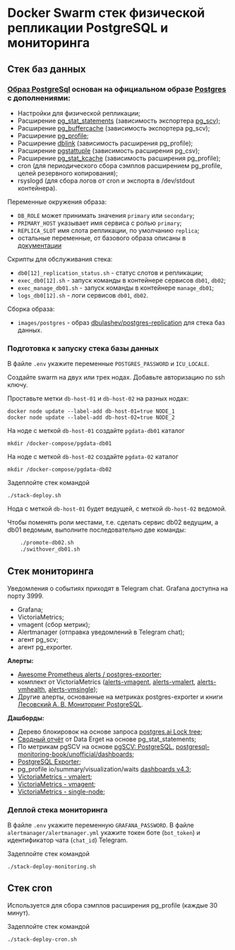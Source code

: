 # Docker Swarm стек физической репликации PostgreSQL и мониторинга

## Стек баз данных

### [Образ PostgreSql](https://hub.docker.com/r/dbulashev/postgres-replication) основан на официальном образе [Postgres](https://hub.docker.com/_/postgres) с дополнениями:
- Настройки для физической репликации;
- Расширение [pg_stat_statements](https://www.postgresql.org/docs/current/pgstatstatements.html) (зависимость экспортера [pg_scv](https://github.com/lesovsky/pgscv));
- Расширение [pg_buffercache](https://www.postgresql.org/docs/current/pgbuffercache.html) (зависимость экспортера pg_scv);
- Расширение [pg_profile](https://github.com/zubkov-andrei/pg_profile);
- Расширение [dblink](https://www.postgresql.org/docs/current/dblink.html) (зависимость расширения pg_profile);
- Расширение [pgstattuple](https://www.postgresql.org/docs/current/pgstattuple.html) (зависимость расширения pg_csv);
- Расширение [pg_stat_kcache](https://github.com/powa-team/pg_stat_kcache) (зависимость расширения pg_profile);
- cron (для периодического сбора сэмплов расширением pg_profile, целей резервного копирования);
- rsyslogd (для сбора логов от cron и экспорта в /dev/stdout контейнера).

Переменные окружения образа:

- `DB_ROLE` может принимать значения `primary` или `secondary`;
- `PRIMARY_HOST` указывает имя сервиса с ролью `primary`;
- `REPLICA_SLOT` имя слота репликации, по умолчанию `replica`;
- остальные переменные, от базового образа описаны в [документации](https://github.com/docker-library/docs/blob/master/postgres/README.md#environment-variables)

Скрипты для обслуживания стека:
- `db0[12]_replication_status.sh` - статус слотов и репликации;
- `exec_db0[12].sh` - запуск команды в контейнере сервисов `db01`, `db02`;
- `exec_manage_db01.sh` - запуск команды в контейнере `manage_db01`;
- `logs_db0[12].sh` - логи сервисов `db01`, `db02`.

Сборка образа:

* `images/postgres` - образ [dbulashev/postgres-replication](https://hub.docker.com/repository/docker/dbulashev/postgres-replication/general) для стека баз данных.

### Подготовка к запуску стека базы данных
В файле `.env` укажите переменные `POSTGRES_PASSWORD` и `ICU_LOCALE`.

Создайте swarm на двух или трех нодах.
Добавьте авторизацию по ssh ключу.

Проставьте метки `db-host-01` и `db-host-02` на разных нодах:

    docker node update --label-add db-host-01=true NODE_1
    docker node update --label-add db-host-02=true NODE_2

На ноде с меткой `db-host-01` создайте `pgdata-db01` каталог

`mkdir /docker-compose/pgdata-db01`

На ноде с меткой `db-host-02` создайте `pgdata-02` каталог

`mkdir /docker-compose/pgdata-db02`

Задеплойте стек командой 

`./stack-deploy.sh`

Нода с меткой `db-host-01` будет ведущей, с меткой `db-host-02` ведомой.

Чтобы поменять роли местами, т.е. сделать сервис db02 ведущим, а db01 ведомым, выполните последовательно две команды:

```bash
    ./promote-db02.sh
    ./swithover_db01.sh
```

## Стек мониторинга

Уведомления о событиях приходят в Telegram chat. Grafana доступна на порту 3999.

- Grafana;
- VictoriaMetrics;
- vmagent (сбор метрик);
- Alertmanager (отправка уведомлений в Telegram chat);
- агент pg_scv;
- агент pg_exporter.  

**Алерты:**
- [Awesome Prometheus alerts / postgres-exporter](https://raw.githubusercontent.com/samber/awesome-prometheus-alerts/master/dist/rules/postgresql/postgres-exporter.yml);
- комплект от VictoriaMetrics ([alerts-vmagent](https://github.com/VictoriaMetrics/VictoriaMetrics/blob/master/deployment/docker/alerts-vmagent.yml), [alerts-vmalert](https://github.com/VictoriaMetrics/VictoriaMetrics/blob/master/deployment/docker/alerts-vmalert.yml), [alerts-vmhealth](https://github.com/VictoriaMetrics/VictoriaMetrics/blob/master/deployment/docker/alerts-health.yml), [alerts-vmsingle](https://github.com/VictoriaMetrics/VictoriaMetrics/blob/master/deployment/docker/alerts.yml));
- Другие алерты, основанные на метриках postgres-exporter и книги [Лесовский А. В. Мониторинг PostgreSQL](https://postgrespro.ru/education/books/monitoring).

**Дашборды:**
- Дерево блокировок на основе запроса [postgres.ai Lock tree](https://postgres.ai/blog/20211018-postgresql-lock-trees);
- [Сводный отчёт](https://github.com/dataegret/pg-utils/blob/master/sql/global_reports/query_stat_total_13.sql) от Data Erget на основе pg_stat_statements;
- По метрикам pgSCV на основе [pgSCV: PostgreSQL](https://grafana.com/grafana/dashboards/14540-pgscv-postgresql/), [postgresql-monitoring-book/unofficial/dashboards](https://github.com/lesovsky/postgresql-monitoring-book/blob/main/playground/grafana/provisioning/dashboards/unofficial/pgSCV.json);
- [PostgreSQL Exporter](https://grafana.com/grafana/dashboards/12485-postgresql-exporter/);
- pg_profile io/summary/visualization/waits [dashboards v4.3](https://github.com/zubkov-andrei/pg_profile/releases);
- [VictoriaMetrics - vmalert](https://grafana.com/grafana/dashboards/14950-victoriametrics-vmalert/);
- [VictoriaMetrics - vmagent](https://grafana.com/grafana/dashboards/12683-victoriametrics-vmagent/);
- [VictoriaMetrics - single-node](https://grafana.com/grafana/dashboards/10229-victoriametrics-single-node/);


### Деплой стека мониторинга

В файле `.env` укажите переменную `GRAFANA_PASSWORD`.
В файле `alertmanager/alertmanager.yml` укажите токен боте (`bot_token`) и идентификатор чата (`chat_id`) Telegram.

Задеплойте стек командой 

`./stack-deploy-monitoring.sh`

## Стек cron

Используется для сбора сэмплов расширения pg_profile (каждые 30 минут).

Задеплойте стек командой

`./stack-deploy-cron.sh`

